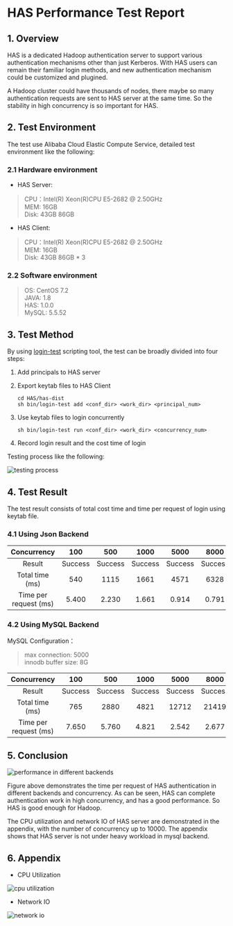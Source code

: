 # HAS Performance Test Report

## 1. Overview

HAS is a dedicated Hadoop authentication server to support various authentication mechanisms other than just Kerberos. With HAS users can remain their familiar login methods, and new authentication mechanism could be customized and plugined.  

A Hadoop cluster could have thousands of nodes, there maybe so many authentication  requests are sent to HAS server at the same time. So the stability in high concurrency is so important for HAS.

## 2. Test Environment

The test use Alibaba Cloud Elastic Compute Service, detailed test environment like the following: 

### 2.1 Hardware environment

* HAS Server:

> CPU：Intel(R) Xeon(R)CPU E5-2682 @ 2.50GHz    
> MEM: 16GB    
> Disk: 43GB 86GB    

* HAS Client:

> CPU：Intel(R) Xeon(R)CPU E5-2682 @ 2.50GHz    
> MEM: 16GB    
> Disk: 43GB 86GB * 3

### 2.2 Software environment

> OS: CentOS 7.2    
> JAVA: 1.8    
> HAS: 1.0.0    
> MySQL: 5.5.52  

## 3. Test Method

By using [login-test](../../kerby-dist/has-dist/bin/login-test.sh) scripting tool, the test can be broadly divided into four steps:

1. Add principals to HAS server
2. Export keytab files to HAS Client  
    
    ```shell
    cd HAS/has-dist         
    sh bin/login-test add <conf_dir> <work_dir> <principal_num>
    ```

3. Use keytab files to login concurrently

    ```shell                        
    sh bin/login-test run <conf_dir> <work_dir> <concurrency_num>
    ```

4. Record login result and the cost time of login

Testing process like the following:

![testing process](https://user-images.githubusercontent.com/9171954/27905170-b7637602-6271-11e7-8fc9-27d494f9b1ee.jpg)

## 4. Test Result

The test result consists of total cost time and time per request of login using keytab file.

### 4.1 Using Json Backend

| Concurrency | 100 | 500 | 1000 | 5000 | 8000 | 10000 |
| :---: | :---: | :---: | :---: | :---: | :---: | :---: |
| Result | Success | Success  | Success  | Success | Success | Success |
| Total time (ms) | 540 | 1115 | 1661  | 4571 | 6328 | 7208 |
| Time per request (ms)| 5.400 | 2.230 | 1.661 | 0.914 | 0.791 | 0.721 |

### 4.2 Using MySQL Backend

MySQL Configuration：
> max connection: 5000              
> innodb buffer size: 8G

| Concurrency | 100 | 500 | 1000 | 5000 | 8000 | 10000 |
| :---: | :---: | :---: | :---: | :---: | :---: | :---: |
| Result | Success | Success  | Success  | Success | Success | Success |
| Total time (ms) | 765 | 2880  | 4821  | 12712 | 21419 | 22968 |
| Time per request (ms)| 7.650 | 5.760  | 4.821  | 2.542 | 2.677 | 2.297 |

## 5. Conclusion

![performance in different backends](https://user-images.githubusercontent.com/9171954/27905152-a9bc2a44-6271-11e7-8ddc-16222ee7d3c4.png)

Figure above demonstrates the time per request of HAS authentication in different backends and concurrency. As can be seen, HAS can complete authentication work in high concurrency, and has a good performance. So HAS is good enough for Hadoop.

The CPU utilization and network IO of HAS server are demonstrated in the appendix, with the number of concurrency up to 10000. The appendix shows that HAS server is not under heavy workload in mysql backend. 

## 6. Appendix

* CPU Utilization

![cpu utilization](https://user-images.githubusercontent.com/9171954/27905176-bf7ea410-6271-11e7-904e-abd1bf532725.jpg)

* Network IO

![network io](https://user-images.githubusercontent.com/9171954/27905186-c717b784-6271-11e7-96d3-2fd317defd96.jpg)
